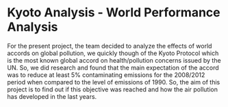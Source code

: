 # Kyoto Analysis - World Performance Analysis

For the present project, the team decided to analyze the effects of world accords on global pollution, we quickly though of the Kyoto Protocol which is the most known global accord on health/pollution concerns issued by the UN. So, we did research and found that the main expectation of the accord was to reduce at least 5% contaminating emissions for the 2008/2012 period when compared to the level of emissions of 1990. So, the aim of this project is to find out if this objective was reached and how the air pollution has developed in the last years.


